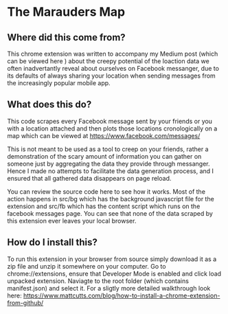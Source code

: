 # The Marauders Map

## Where did this come from?
This chrome extension was written to accompany my Medium post (which can be viewed here ) about the creepy potential of the 
loaction data we often inadvertantly reveal about ourselves on Facebook messanger, due to its defaults of always sharing your 
location when sending messages from the increasingly popular mobile app. 

## What does this do?
This code scrapes every Facebook message sent by your friends or you with a location attached and then plots those locations cronologically on a map which can be viewed at https://www.facebook.com/messages/

This is not meant to be used as a tool to creep on your friends, rather a demonstration of the scary amount of information you can gather on someone just by aggregating the data they provide through messanger. Hence I made no attempts to facilitate the data generation process, and I ensured that all gathered data disappears on page reload.

You can review the source code here to see how it works. Most of the action happens in src/bg which has the background javascript file for the extension and src/fb which has the content script which runs on the facebook messages page. 
You can see that none of the data scraped by this extension ever leaves your local browser.

## How do I install this?
To run this extension in your browser from source simply download it as a zip file and unzip it somewhere on your computer.
Go to chrome://extensions, ensure that Developer Mode is enabled and click load unpacked extension. 
Naviagte to the root folder (which contains manifest.json) and select it. 
For a sligtly more detailed walkthrough look here: https://www.mattcutts.com/blog/how-to-install-a-chrome-extension-from-github/
